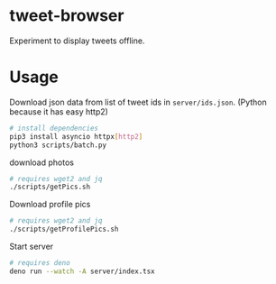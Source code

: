 # tweet-browser

Experiment to display tweets offline.

# Usage

Download json data from list of tweet ids in `server/ids.json`. (Python because it has easy http2)

```sh
# install dependencies
pip3 install asyncio httpx[http2]
python3 scripts/batch.py
```

download photos
```sh
# requires wget2 and jq
./scripts/getPics.sh
```

Download profile pics
```sh
# requires wget2 and jq
./scripts/getProfilePics.sh
```
Start server
```sh
# requires deno
deno run --watch -A server/index.tsx
```

